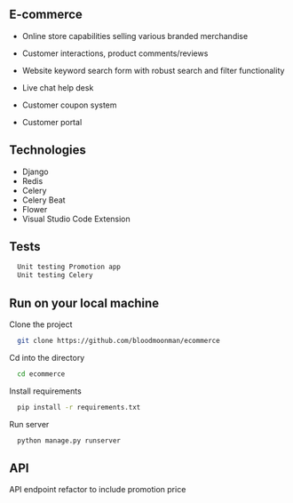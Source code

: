 ## E-commerce

- Online store capabilities selling various branded merchandise

- Customer interactions, product comments/reviews
- Website keyword search form with robust search and filter functionality
- Live chat help desk
- Customer coupon system
- Customer portal

## Technologies

- Django
- Redis
- Celery
- Celery Beat
- Flower
- Visual Studio Code Extension

  
## Tests



```bash
  Unit testing Promotion app
  Unit testing Celery
```

  
## Run on your local machine

Clone the project

```bash
  git clone https://github.com/bloodmoonman/ecommerce
```

Cd into the directory

```bash
  cd ecommerce
```

Install requirements

```bash
  pip install -r requirements.txt
```

Run server

```bash
  python manage.py runserver
```

  
## API


API endpoint refactor to include promotion price

  
